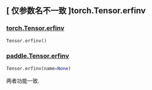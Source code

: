 ## [ 仅参数名不一致 ]torch.Tensor.erfinv

### [torch.Tensor.erfinv](https://pytorch.org/docs/stable/generated/torch.Tensor.erfinv.html?highlight=erfinv#torch.Tensor.erfinv)

```python
Tensor.erfinv()
```

### [paddle.Tensor.erfinv](https://www.paddlepaddle.org.cn/documentation/docs/zh/develop/api/paddle/Tensor_cn.html#erfinv-x-name-none)

```python
Tensor.erfinv(name=None)
```

两者功能一致.

